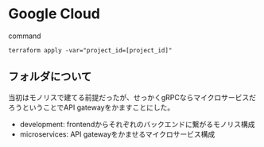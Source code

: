 # Google Cloud

command
```
terraform apply -var="project_id=[project_id]"
```

## フォルダについて
当初はモノリスで建てる前提だったが、せっかくgRPCならマイクロサービスだろうということでAPI gatewayをかますことにした。
- development: frontendからそれぞれのバックエンドに繋がるモノリス構成
- microservices: API gatewayをかませるマイクロサービス構成